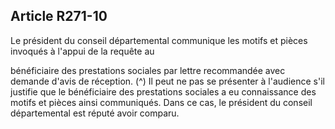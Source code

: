 ## Article R271-10

Le président du conseil départemental communique les motifs et pièces invoqués à l'appui de la requête au

bénéficiaire des prestations sociales par lettre recommandée avec demande d'avis de réception. (^)
Il peut ne pas se présenter à l'audience s'il justifie que le bénéficiaire des prestations sociales a eu
connaissance des motifs et pièces ainsi communiqués.
Dans ce cas, le président du conseil départemental est réputé avoir comparu.

